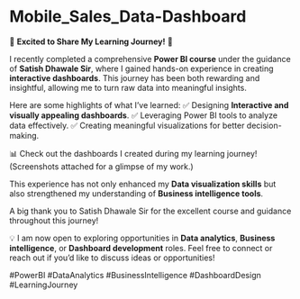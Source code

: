# Mobile_Sales_Data-Dashboard
 🌟 **Excited to Share My Learning Journey!** 🌟 

I recently completed a comprehensive **Power BI course** under the guidance of **Satish Dhawale Sir**, where I gained hands-on experience in creating **interactive dashboards**. This journey has been both rewarding and insightful, allowing me to turn raw data into meaningful insights. 

Here are some highlights of what I’ve learned: 
✅ Designing **Interactive and visually appealing dashboards**. 
✅ Leveraging Power BI tools to analyze data effectively. 
✅ Creating meaningful visualizations for better decision-making. 

📊 Check out the dashboards I created during my learning journey! (Screenshots attached for a glimpse of my work.) 

This experience has not only enhanced my **Data visualization skills** but also strengthened my understanding of **Business intelligence tools**. 

A big thank you to Satish Dhawale Sir for the excellent course and guidance throughout this journey! 

💡 I am now open to exploring opportunities in **Data analytics**, **Business intelligence**, or **Dashboard development** roles. Feel free to connect or reach out if you’d like to discuss ideas or opportunities! 

#PowerBI #DataAnalytics #BusinessIntelligence #DashboardDesign #LearningJourney
